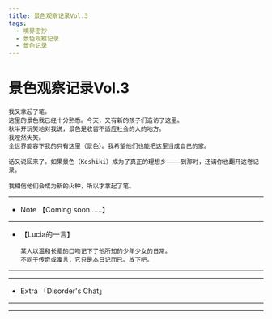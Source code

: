 ```yaml
---
title: 景色观察记录Vol.3
tags:
  - 境界密抄
  - 景色观察记录
  - 景色记录
---
```


# 景色观察记录Vol.3


    我又拿起了笔。
    这里的景色我已经十分熟悉。今天，又有新的孩子们造访了这里。
    秋半开玩笑地对我说，景色是收留不适应社会的人的地方。
    我哑然失笑。
    全世界能容下我的只有这里（景色）。我希望他们也能把这里当成自己的家。
    
    话又说回来了。如果景色（Keshiki）成为了真正的理想乡————到那时，还请你也翻开这卷记录。

    我相信他们会成为新的火种，所以才拿起了笔。

---


- Note  【Coming soon……】



---

  - 【Lucia的一言】

        某人以温和长辈的口吻记下了他所知的少年少女的日常。
        不同于传奇或寓言，它只是本日记而已。放下吧。

---


---

- Extra 「Disorder's Chat」

---
---
